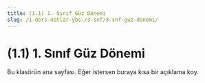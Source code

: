 ```yaml
---
title: (1.1) 1. Sınıf Güz Dönemi
slug: /1-ders-notlar-ybs-/3-snf/3-snf-guz-donemi/
---
```


# (1.1) 1. Sınıf Güz Dönemi

Bu klasörün ana sayfası. Eğer istersen buraya kısa bir açıklama koy.


